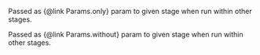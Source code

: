 
<!-- #region Only -->
Passed as {@link Params.only} param to given stage when run within other stages.
<!-- #endregion Only -->

<!-- #region Without -->
Passed as {@link Params.without} param to given stage when run within other stages.
<!-- #endregion Without -->
